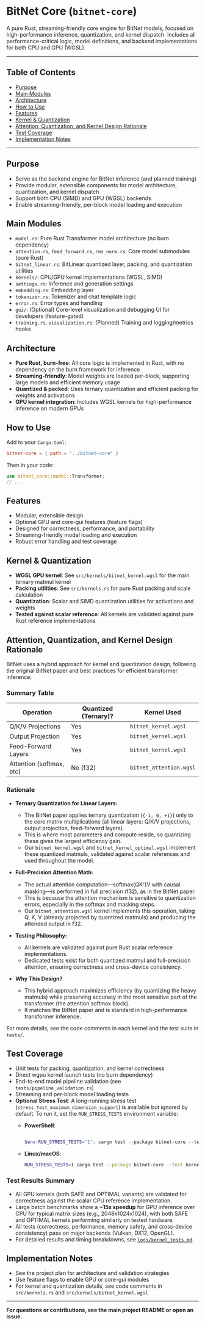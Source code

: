 # BitNet Core (`bitnet-core`)

A pure Rust, streaming-friendly core engine for BitNet models, focused on high-performance inference, quantization, and kernel dispatch. Includes all performance-critical logic, model definitions, and backend implementations for both CPU and GPU (WGSL).

---

## Table of Contents

- [Purpose](#purpose)
- [Main Modules](#main-modules)
- [Architecture](#architecture)
- [How to Use](#how-to-use)
- [Features](#features)
- [Kernel & Quantization](#kernel--quantization)
- [Attention, Quantization, and Kernel Design Rationale](#attention-quantization-and-kernel-design-rationale)
- [Test Coverage](#test-coverage)
- [Implementation Notes](#implementation-notes)

---

## Purpose

- Serve as the backend engine for BitNet inference (and planned training)
- Provide modular, extensible components for model architecture, quantization, and kernel dispatch
- Support both CPU (SIMD) and GPU (WGSL) backends
- Enable streaming-friendly, per-block model loading and execution

## Main Modules

- `model.rs`: Pure Rust Transformer model architecture (no burn dependency)
- `attention.rs`, `feed_forward.rs`, `rms_norm.rs`: Core model submodules (pure Rust)
- `bitnet_linear.rs`: BitLinear quantized layer, packing, and quantization utilities
- `kernels/`: CPU/GPU kernel implementations (WGSL, SIMD)
- `settings.rs`: Inference and generation settings
- `embedding.rs`: Embedding layer
- `tokenizer.rs`: Tokenizer and chat template logic
- `error.rs`: Error types and handling
- `gui/`: (Optional) Core-level visualization and debugging UI for developers (feature-gated)
- `training.rs`, `visualization.rs`: (Planned) Training and logging/metrics hooks

## Architecture

- **Pure Rust, burn-free**: All core logic is implemented in Rust, with no dependency on the burn framework for inference
- **Streaming-friendly**: Model weights are loaded per-block, supporting large models and efficient memory usage
- **Quantized & packed**: Uses ternary quantization and efficient packing for weights and activations
- **GPU kernel integration**: Includes WGSL kernels for high-performance inference on modern GPUs

## How to Use

Add to your `Cargo.toml`:

```toml
bitnet-core = { path = "../bitnet-core" }
```

Then in your code:

```rust
use bitnet_core::model::Transformer;
// ...
```

## Features

- Modular, extensible design
- Optional GPU and core-gui features (feature flags)
- Designed for correctness, performance, and portability
- Streaming-friendly model loading and execution
- Robust error handling and test coverage

## Kernel & Quantization

- **WGSL GPU kernel**: See `src/kernels/bitnet_kernel.wgsl` for the main ternary matmul kernel
- **Packing utilities**: See `src/kernels.rs` for pure Rust packing and scale calculation
- **Quantization**: Scalar and SIMD quantization utilities for activations and weights
- **Tested against scalar reference**: All kernels are validated against pure Rust reference implementations

## Attention, Quantization, and Kernel Design Rationale

BitNet uses a hybrid approach for kernel and quantization design, following the original BitNet paper and best practices for efficient transformer inference:

### Summary Table

| Operation                | Quantized (Ternary)? | Kernel Used                  |
|--------------------------|----------------------|------------------------------|
| Q/K/V Projections        | Yes                  | `bitnet_kernel.wgsl`         |
| Output Projection        | Yes                  | `bitnet_kernel.wgsl`         |
| Feed-Forward Layers      | Yes                  | `bitnet_kernel.wgsl`         |
| Attention (softmax, etc) | No (f32)             | `bitnet_attention.wgsl`      |

### Rationale

- **Ternary Quantization for Linear Layers:**
  - The BitNet paper applies ternary quantization (`{-1, 0, +1}`) only to the core matrix multiplications (all linear layers: Q/K/V projections, output projection, feed-forward layers).
  - This is where most parameters and compute reside, so quantizing these gives the largest efficiency gain.
  - Our `bitnet_kernel.wgsl` and `bitnet_kernel_optimal.wgsl` implement these quantized matmuls, validated against scalar references and used throughout the model.

- **Full-Precision Attention Math:**
  - The actual attention computation—softmax(QKᵀ)V with causal masking—is performed in full precision (f32), as in the BitNet paper.
  - This is because the attention mechanism is sensitive to quantization errors, especially in the softmax and masking steps.
  - Our `bitnet_attention.wgsl` kernel implements this operation, taking Q, K, V (already projected by quantized matmuls) and producing the attended output in f32.

- **Testing Philosophy:**
  - All kernels are validated against pure Rust scalar reference implementations.
  - Dedicated tests exist for both quantized matmul and full-precision attention, ensuring correctness and cross-device consistency.

- **Why This Design?**
  - This hybrid approach maximizes efficiency (by quantizing the heavy matmuls) while preserving accuracy in the most sensitive part of the transformer (the attention softmax block).
  - It matches the BitNet paper and is standard in high-performance transformer inference.

For more details, see the code comments in each kernel and the test suite in `tests/`.

## Test Coverage

- Unit tests for packing, quantization, and kernel correctness
- Direct wgpu kernel launch tests (no burn dependency)
- End-to-end model pipeline validation (see `tests/pipeline_validation.rs`)
- Streaming and per-block model loading tests
- **Optional Stress Test**: A long-running stress test (`stress_test_maximum_dimension_support`) is available but ignored by default. To run it, set the `RUN_STRESS_TESTS` environment variable:
  - **PowerShell**:
  
    ```powershell

    $env:RUN_STRESS_TESTS="1"; cargo test --package bitnet-core --test kernel_tests -- --nocapture

    ```

  - **Linux/macOS**:

    ```bash
    RUN_STRESS_TESTS=1 cargo test --package bitnet-core --test kernel_tests -- --nocapture
    ```

### Test Results Summary

- All GPU kernels (both SAFE and OPTIMAL variants) are validated for correctness against the scalar CPU reference implementation.
- Large batch benchmarks show a **~15x speedup** for GPU inference over CPU for typical matrix sizes (e.g., 2048x1024x1024), with both SAFE and OPTIMAL kernels performing similarly on tested hardware.
- All tests (correctness, performance, memory safety, and cross-device consistency) pass on major backends (Vulkan, DX12, OpenGL).
- For detailed results and timing breakdowns, see [`logs/kernel_tests.md`](../../logs/kernel_tests.md).

## Implementation Notes

- See the project plan for architecture and validation strategies
- Use feature flags to enable GPU or core-gui modules
- For kernel and quantization details, see code comments in `src/kernels.rs` and `src/kernels/bitnet_kernel.wgsl`

---

**For questions or contributions, see the main project README or open an issue.** 